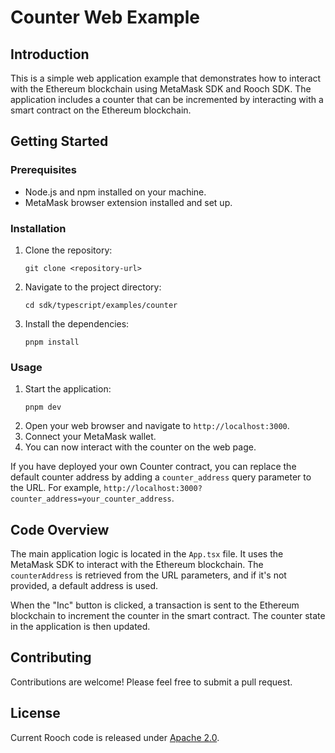 # Counter Web Example

## Introduction

This is a simple web application example that demonstrates how to interact with
the Ethereum blockchain using MetaMask SDK and Rooch SDK. The application
includes a counter that can be incremented by interacting with a smart contract
on the Ethereum blockchain.

## Getting Started

### Prerequisites

- Node.js and npm installed on your machine.
- MetaMask browser extension installed and set up.

### Installation

1. Clone the repository:
   ```
   git clone <repository-url>
   ```
2. Navigate to the project directory:
   ```
   cd sdk/typescript/examples/counter
   ```
3. Install the dependencies:
   ```
   pnpm install
   ```

### Usage

1. Start the application:
   ```
   pnpm dev
   ```
2. Open your web browser and navigate to `http://localhost:3000`.
3. Connect your MetaMask wallet.
4. You can now interact with the counter on the web page.

If you have deployed your own Counter contract, you can replace the default
counter address by adding a `counter_address` query parameter to the URL. For
example, `http://localhost:3000?counter_address=your_counter_address`.

## Code Overview

The main application logic is located in the `App.tsx` file. It uses the
MetaMask SDK to interact with the Ethereum blockchain. The `counterAddress` is
retrieved from the URL parameters, and if it's not provided, a default address
is used.

When the "Inc" button is clicked, a transaction is sent to the Ethereum
blockchain to increment the counter in the smart contract. The counter state in
the application is then updated.

## Contributing

Contributions are welcome! Please feel free to submit a pull request.

## License

Current Rooch code is released under [Apache 2.0](/LICENSE).
